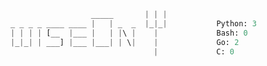 <!-- start -->

```python
                  _____       | | |
_ _ _ _ ____ ____ |   | _  _  |_|_|           Python: 3
| | | | [__  |___ |   | |\ |    |             Bash: 0
|_|_| | ___] |___ |___| | \|    |             Go: 2
                                |             C: 0

```
  
<!-- end -->
